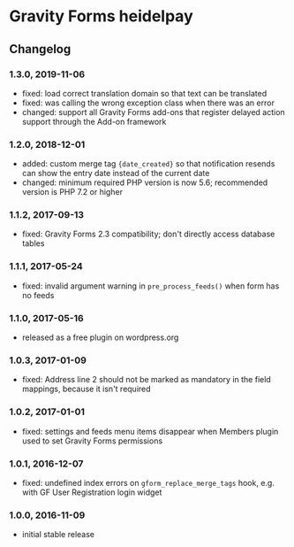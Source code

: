 # Gravity Forms heidelpay

## Changelog

### 1.3.0, 2019-11-06

* fixed: load correct translation domain so that text can be translated
* fixed: was calling the wrong exception class when there was an error
* changed: support all Gravity Forms add-ons that register delayed action support through the Add-on framework

### 1.2.0, 2018-12-01

* added: custom merge tag `{date_created}` so that notification resends can show the entry date instead of the current date
* changed: minimum required PHP version is now 5.6; recommended version is PHP 7.2 or higher

### 1.1.2, 2017-09-13

* fixed: Gravity Forms 2.3 compatibility; don't directly access database tables

### 1.1.1, 2017-05-24

* fixed: invalid argument warning in `pre_process_feeds()` when form has no feeds

### 1.1.0, 2017-05-16

* released as a free plugin on wordpress.org

### 1.0.3, 2017-01-09

* fixed: Address line 2 should not be marked as mandatory in the field mappings, because it isn't required

### 1.0.2, 2017-01-01

* fixed: settings and feeds menu items disappear when Members plugin used to set Gravity Forms permissions

### 1.0.1, 2016-12-07

* fixed: undefined index errors on `gform_replace_merge_tags` hook, e.g. with GF User Registration login widget

### 1.0.0, 2016-11-09

* initial stable release
